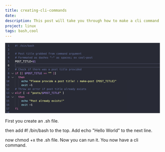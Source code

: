 ```yaml
---
title: creating-cli-commands
date:
description: This post will take you through how to make a cli command
project: linux
tags: bash,cool
---
```


![CLI Command](./cli-picture.png)

First you create an .sh file.

then add #! /bin/bash to the top. Add echo "Hello World" to the next line.

now chmod +x the .sh file. Now you can run it. You now have a cli command.
